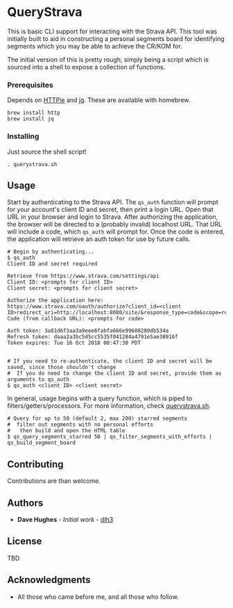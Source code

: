 # QueryStrava

This is basic CLI support for interacting with the Strava API.  This tool was initially built to aid in constructing a personal segments board for identifying segments which you may be able to achieve the CR/KOM for.

The initial version of this is pretty rough, simply being a script which is sourced into a shell to expose a collection of functions.

### Prerequisites

Depends on [HTTPie](https://httpie.org/) and [jq](https://stedolan.github.io/jq/).  These are available with homebrew.

```
brew install http
brew install jq
```

### Installing

Just source the shell script!

```
. querystrava.sh
```

## Usage

Start by authenticating to the Strava API.  The `qs_auth` function will prompt for your account's client ID and secret, then print a login URL.  Open that URL in your browser and login to Strava.  After authorizing the application, the browser will be directed to a (probably invalid) localhost URL.  That URL will include a code, which `qs_auth` will prompt for.  Once the code is entered, the application will retrieve an auth token for use by future calls.

```
# Begin by authenticating...
$ qs_auth
Client ID and secret required

Retrieve from https://www.strava.com/settings/api
Client ID: <prompts for client ID>
Client secret: <prompts for client secret>

Authorize the application here: https://www.strava.com/oauth/authorize?client_id=<client ID>redirect_uri=http://localhost:8080/site/&response_type=code&scope=read_all,activity:read_all,profile:read_all
Code (from callback URL): <prompts for code>

Auth token: 3a81d6f3aa3a9eee6fabfa666e99608280db534a
Refresh token: daaa2a3bc5d5cc5535f041284a4791e5ae38916f
Token expires: Tue 16 Oct 2018 00:47:30 PDT


# If you need to re-authenticate, the client ID and secret will be saved, since those shouldn't change
#  If you do need to change the client ID and secret, provide them as arguments to qs_auth
$ qs_auth <client ID> <client secret>
```

In general, usage begins with a query function, which is piped to filters/getters/processors.  For more information, check [querystrava.sh](https://github.com/dlh3/query-strava/blob/master/querystrava.sh).

```
# Query for up to 50 (default 2, max 200) starred segments
#  filter out segments with no personal efforts
#   then build and open the HTML table
$ qs_query_segments_starred 50 | qs_filter_segments_with_efforts | qs_build_segment_board
```

## Contributing

Contributions are than welcome.

## Authors

* **Dave Hughes** - *Initial work* - [dlh3](https://github.com/dlh3)

## License

TBD

## Acknowledgments

* All those who came before me, and all those who follow.
